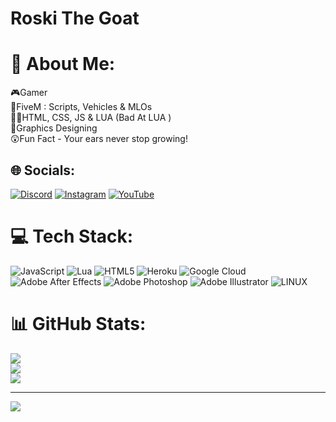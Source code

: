 # Roski The Goat
# 💫 About Me:
🎮Gamer<br>🎴FiveM : Scripts, Vehicles & MLOs<br>👨‍💻HTML, CSS, JS & LUA (Bad At LUA )<br>🎨Graphics Designing<br>😲Fun Fact - Your ears never stop growing!


## 🌐 Socials:
[![Discord](https://img.shields.io/badge/Discord-%237289DA.svg?logo=discord&logoColor=white)](https://discord.gg/https://discord.gg/C3hzTZ7dM8) [![Instagram](https://img.shields.io/badge/Instagram-%23E4405F.svg?logo=Instagram&logoColor=white)](https://instagram.com/https://www.instagram.com/parikshitgg/) [![YouTube](https://img.shields.io/badge/YouTube-%23FF0000.svg?logo=YouTube&logoColor=white)](https://youtube.com/@https://www.youtube.com/channel/UCeAi4RguJWqYsYDiuMQZzgQ) 

# 💻 Tech Stack:
![JavaScript](https://img.shields.io/badge/javascript-%23323330.svg?style=for-the-badge&logo=javascript&logoColor=%23F7DF1E) ![Lua](https://img.shields.io/badge/lua-%232C2D72.svg?style=for-the-badge&logo=lua&logoColor=white) ![HTML5](https://img.shields.io/badge/html5-%23E34F26.svg?style=for-the-badge&logo=html5&logoColor=white) ![Heroku](https://img.shields.io/badge/heroku-%23430098.svg?style=for-the-badge&logo=heroku&logoColor=white) ![Google Cloud](https://img.shields.io/badge/Google%20Cloud-%234285F4.svg?style=for-the-badge&logo=google-cloud&logoColor=white) ![Adobe After Effects](https://img.shields.io/badge/Adobe%20After%20Effects-9999FF.svg?style=for-the-badge&logo=Adobe%20After%20Effects&logoColor=white) ![Adobe Photoshop](https://img.shields.io/badge/adobephotoshop-%2331A8FF.svg?style=for-the-badge&logo=adobephotoshop&logoColor=white) ![Adobe Illustrator](https://img.shields.io/badge/adobeillustrator-%23FF9A00.svg?style=for-the-badge&logo=adobeillustrator&logoColor=white) ![LINUX](https://img.shields.io/badge/Linux-FCC624?style=for-the-badge&logo=linux&logoColor=black)
# 📊 GitHub Stats:
![](https://github-readme-stats.vercel.app/api?username=Roski-cpu&theme=dark&hide_border=false&include_all_commits=false&count_private=false)<br/>
![](https://github-readme-streak-stats.herokuapp.com/?user=Roski-cpu&theme=dark&hide_border=false)<br/>
![](https://github-readme-stats.vercel.app/api/top-langs/?username=Roski-cpu&theme=dark&hide_border=false&include_all_commits=false&count_private=false&layout=compact)

---
[![](https://visitcount.itsvg.in/api?id=Roski&icon=0&color=0)](https://visitcount.itsvg.in)

<!-- Proudly created with GPRM ( https://gprm.itsvg.in ) -->

